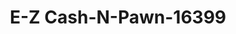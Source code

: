 ---
f_zip-code: 35077
f_state-code: AL
title: E-Z Cash-N-Pawn-16399
f_phone: 256-734-4141
f_city-only: Hanceville
f_address: 1404 Second Avenue Northwest Hanceville
f_location-unique-id: '16399'
slug: e-z-cash-n-pawn-16399
updated-on: '2024-05-30T13:46:58.046Z'
created-on: '2024-05-30T13:36:59.803Z'
published-on: '2024-05-30T13:54:32.469Z'
f_city-state: cms/city/hanceville-al.md
f_company: cms/company/e-z-cash-n-pawn.md
f_state: cms/state/alabama.md
layout: '[payday-loan].html'
tags: payday-loan
---